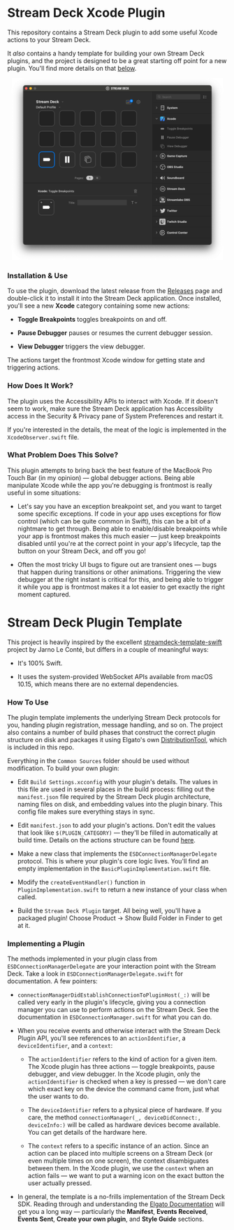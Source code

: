#  Stream Deck Xcode Plugin

This repository contains a Stream Deck plugin to add some useful Xcode actions to your Stream Deck.

It _also_ contains a handy template for building your own Stream Deck plugins, and the project is designed to be a great starting off point for a new plugin. You'll find more details on that [below](#stream-deck-plugin-template).

<p align="center">
  <img src="https://github.com/ikenndac/xcode-streamdeck-plugin/blob/main/Documentation%20Images/Stream%20Deck%20Screenshot.png?raw=true" width="484" alt="Screenshot"/>
</p>


### Installation & Use

To use the plugin, download the latest release from the [Releases](https://github.com/iKenndac/xcode-streamdeck-plugin/releases) page and double-click it to install it into the Stream Deck application. Once installed, you'll see a new **Xcode** category containing some new actions:

- **Toggle Breakpoints** toggles breakpoints on and off.

- **Pause Debugger** pauses or resumes the current debugger session.

- **View Debugger** triggers the view debugger.

The actions target the frontmost Xcode window for getting state and triggering actions.


### How Does It Work?

The plugin uses the Accessibility APIs to interact with Xcode. If it doesn't seem to work, make sure the Stream Deck application has Accessibility access in the Security & Privacy pane of System Preferences and restart it.

If you're interested in the details, the meat of the logic is implemented in the `XcodeObserver.swift` file.


### What Problem Does This Solve?

This plugin attempts to bring back the best feature of the MacBook Pro Touch Bar (in my opinion) — global debugger actions. Being able manipulate Xcode while the app you're debugging is frontmost is really useful in some situations:

- Let's say you have an exception breakpoint set, and you want to target some specific exceptions. If code in your app uses exceptions for flow control (which can be quite common in Swift), this can be a bit of a nightmare to get through. Being able to enable/disable breakpoints while your app is frontmost makes this much easier — just keep breakpoints disabled until you're at the correct point in your app's lifecycle, tap the button on your Stream Deck, and off you go!

- Often the most tricky UI bugs to figure out are transient ones — bugs that happen during transitions or other animations. Triggering the view debugger at the right instant is critical for this, and being able to trigger it while you app is frontmost makes it a lot easier to get exactly the right moment captured.


# Stream Deck Plugin Template

This project is heavily inspired by the excellent [streamdeck-template-swift](https://github.com/JarnoLeConte/streamdeck-template-swift) project by Jarno Le Conté, but differs in a couple of meaningful ways:

- It's 100% Swift.

- It uses the system-provided WebSocket APIs available from macOS 10.15, which means there are no external dependencies.

### How To Use

The plugin template implements the underlying Stream Deck protocols for you, handing plugin registration, message handling, and so on. The project also contains a number of build phases that construct the correct plugin structure on disk and packages it using Elgato's own [DistributionTool](https://developer.elgato.com/documentation/stream-deck/sdk/exporting-your-plugin/), which is included in this repo.

 Everything in the `Common Sources` folder should be used without modification. To build your own plugin:

- Edit `Build Settings.xcconfig` with your plugin's details. The values in this file are used in several places in the build process: filling out the `manifest.json` file required by the Stream Deck plugin architecture, naming files on disk, and embedding values into the plugin binary. This config file makes sure everything stays in sync.

- Edit `manifest.json` to add your plugin's actions. Don't edit the values that look like `$(PLUGIN_CATEGORY)` — they'll be filled in automatically at build time. Details on the actions structure can be found [here](https://developer.elgato.com/documentation/stream-deck/sdk/manifest/).

- Make a new class that implements the `ESDConnectionManagerDelegate` protocol. This is where your plugin's core logic lives. You'll find an empty implementation in the `BasicPluginImplementation.swift` file.

- Modify the `createEventHandler()` function in `PluginImplementation.swift` to return a new instance of your class when called.

- Build the `Stream Deck Plugin` target. All being well, you'll have a packaged plugin! Choose Product → Show Build Folder in Finder to get at it.

### Implementing a Plugin

The methods implemented in your plugin class from `ESDConnectionManagerDelegate` are your interaction point with the Stream Deck. Take a look in `ESDConnectionManagerDelegate.swift` for documentation. A few pointers:

- `connectionManagerDidEstablishConnectionToPluginHost(_:)` will be called very early in the plugin's lifecycle, giving you a connection manager you can use to perform actions on the Stream Deck. See the documentation in `ESDConnectionManager.swift` for what you can do.

- When you receive events and otherwise interact with the Stream Deck Plugin API, you'll see references to an `actionIdentifier`,  a `deviceIdentifier`, and a `context`:

    - The `actionIdentifier` refers to the kind of action for a given item. The Xcode plugin has three actions — toggle breakpoints, pause debugger, and view debugger. In the Xcode plugin, only the `actionIdentifier` is checked when a key is pressed — we don't care which exact key on the device the command came from, just what the user wants to do.

    - The `deviceIdentifier` refers to a physical piece of hardware. If you care, the method `connectionManager(_, deviceDidConnect:, deviceInfo:)` will be called as hardware devices become available. You can get details of the hardware here.

    - The `context` refers to a specific instance of an action. Since an action can be placed into multiple screens on a Stream Deck (or even multiple times on one screen), the context disambiguates between them. In the Xcode plugin, we use the `context` when an action fails — we want to put a warning icon on the exact button the user actually pressed.

- In general, the template is a no-frills implementation of the Stream Deck SDK. Reading through and understanding the [Elgato Documentation](https://developer.elgato.com/documentation/stream-deck/sdk/overview/) will get you a long way — particularly the **Manifest**, **Events Received**, **Events Sent**, **Create your own plugin**, and **Style Guide** sections.

